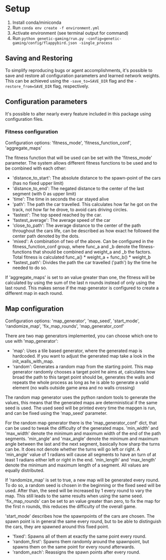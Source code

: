 # Setup

1. Install conda/miniconda
2. Run `conda env create -f environment.yml`
3. Activate environment (see terminal output for command)
4. Run `python genetic-gaming/run.py -config=genetic-gaming/config/flappybird.json -single_process`

## Saving and Restoring
To simplify reproducing bugs or agent accomplishments, it's possible to save and restore all configuration parameters and learned network weights. This can be achieved using the `-save_to=SAVE_DIR` flag and the `-restore_from=SAVE_DIR` flag, respectively.

## Configuration parameters

It's possible to alter nearly every feature included in this package using configuration files.

### Fitness configuration
Configuration options: 'fitness_mode', 'fitness_function_conf', 'aggregate_maps'

The fitness function that will be used can be set with the 'fitness_mode' parameter. 
The system allows different fitness functions to be used and to be combined with each other:
- 'distance_to_start':
    The absolute distance to the spawn-point of the cars (has no fixed upper limit)
- 'distance_to_end':
    The negated distance to the center of the last segment (with 0 as upper limit)
- 'time':
    The time in seconds the car stayed alive
- 'path':
    The path the car travelled. This calculates how far he got on the track, not how far he drove, to avoid cars driving circles.
- 'fastest':
    The top speed reached by the car.
- 'fastest_average':
    The average speed of the car
- 'close_to_path':
    The average distance to the center of the path throughout the cars life, 
    can be described as how exact he followed the center path denoted by the dots.
- 'mixed':
    A combination of two of the above. Can be configured in the fitness_function_conf group, where func_a and _b denote the
    fitness-functions that should be combined and weight_a and _b the factors. Total fitness is calculated func_a() * weight_a + func_b() * weight_b
- 'fastest_path':
    Divides the path the car travelled ('path') by the time he needed to do so.
    
If 'aggregate_maps' is set to an value greater than one, the fitness will be calculated by using
the sum of the last n rounds instead of only using the last round. This makes sense if the map generator
is configured to create a different map in each round.

## Map configuration
Configuration options: 'map_generator', 'map_seed', 'start_mode', 'randomize_map', 'fix_map_rounds', 'map_generator_conf'

There are two map generators implemented, you can choose which one to use with 'map_generator':
- 'map': Uses a tile based generator, where the generated map is hardcoded. If you want to adjust the generated map take a look in the 
    init_walls_with_map.
- 'random': Generates a random map from the starting point. This map generator randomly chooses
    a target point he aims at, calculates how broad the path to this target point should be,
    generates the walls and repeats the whole process as long as he is able to generate a valid element 
    (no walls outside game area and no walls crossing)

The random map generator uses the python random tools to generate the values,
this means that the generated maps are deterministical if the same seed is used.
The used seed will be printed every time the mapgen is run, and can be fixed
using the 'map_seed' parameter.

For the random map generator there is the 'map_generator_conf' dict, that can be used to tweak the difficulty of
the generated maps. 'min_width' and 'max_width' denote the minimum and maximum width of the end of the path 
segments. 'min_angle' and 'max_angle' denote the minimum and maximum angle between the last and the next segment, 
basically how sharp the turns can be. It does not denote whether the turns will go left or right. A 'min_angle' value of 1 radians
will cause all segments to have an turn of at least 1 radians either left or right in the end. 'min_length' and 'max_length'
denote the minimum and maximum length of a segment. All values are equally distributed.

If 'randomize_map' is set to true, a new map will be generated every round. To do
so, a random seed is chosen in the beginning or the fixed seed will be used. After than,
the seed will be increased by 1 every round to vary the map. This still leads
to the same results when using the same seed. 'fix_map_rounds' can be set to an value
greater than zero, to fix the map for the first n rounds, this reduces the difficulty of the overall game.


'start_mode' describes how the spawnpoints of the cars are chosen. The spawn point
is in general the same every round, but to be able to distinguish the cars, they are spawned
around this fixed point.
- 'fixed': Spawns all of them at exactly the same point every round.
- 'random_first': Spawns them randomly around the spawnpoint, but spawns them
 on the same point for every round afterwards.
- 'random_each': Reassigns the spawn points after every round.

